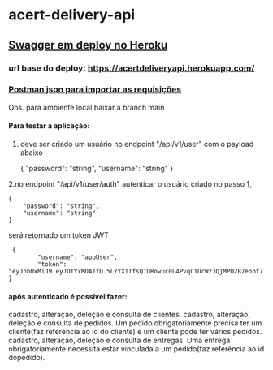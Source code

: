 # acert-delivery-api


## <a href="https://acertdeliveryapi.herokuapp.com/swagger-ui.html">Swagger em deploy no Heroku</a>
### url base do deploy: https://acertdeliveryapi.herokuapp.com/ 

### <a href="https://github.com/P3d50/acert-delivery-api/blob/main/delivery.postman_collection.json">Postman json para importar as requisições</a>

Obs. para ambiente local baixar a branch main

#### Para testar a aplicação:

1. deve ser criado um usuário no endpoint "/api/v1/user" com o payload abaixo
	 
	 
	{
		"password": "string",
		"username": "string"
	}
	
	
2.no endpoint "/api/v1/user/auth" autenticar o usuário criado no passo 1,

	{ 
	 	"password": "string",
  		"username": "string"
	}
	
será retornado um token JWT 
	 
	 {
    		"username": "appUser",
    		"token": "eyJhbUxMiJ9.eyJOTYxMDA1fQ.5LYYXITfsQ1QRowuc0L4PvqCTUcWzJQjMPO287eobf7TSbPG1OYyx37w"
	}
	
#### após autenticado é possível fazer:
cadastro, alteração, deleção e consulta de clientes.
cadastro, alteração, deleção e consulta de pedidos. 
Um pedido obrigatoriamente precisa ter um cliente(faz referência ao id do cliente) e um cliente pode ter vários pedidos.
cadastro, alteração, deleção e consulta de entregas. Uma entrega obrigatoriamente necessita estar vinculada a um pedido(faz referência ao id dopedido).


 





